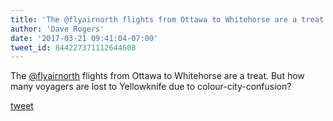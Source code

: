 ```yaml
---
title: 'The @flyairnorth flights from Ottawa to Whitehorse are a treat. But how many...'
author: 'Dave Rogers'
date: '2017-03-21 09:41:04-07:00'
tweet_id: 844227371112644608
---
```

The [@flyairnorth](https://twitter.com/flyairnorth) flights from Ottawa to Whitehorse are a treat. But how many voyagers are lost to Yellowknife due to colour-city-confusion?

[tweet](https://twitter.com/yukondude/status/844227371112644608)